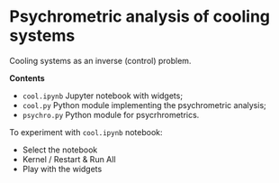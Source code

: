 # Psychrometric analysis of cooling systems

Cooling systems as an inverse (control) problem.

**Contents**
- `cool.ipynb` Jupyter notebook with widgets;
- `cool.py` Python module implementing the psychrometric analysis;
- `psychro.py` Python module for psycrhrometrics.

To experiment with `cool.ipynb` notebook:
- Select the notebook
- Kernel / Restart & Run All
- Play with the widgets
